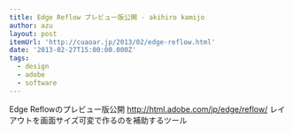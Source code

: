 ```yaml
---
title: Edge Reflow プレビュー版公開 - akihiro kamijo
author: azu
layout: post
itemUrl: 'http://cuaoar.jp/2013/02/edge-reflow.html'
date: '2013-02-27T15:00:00.000Z'
tags:
  - design
  - adobe
  - software
---
```

Edge Reflowのプレビュー版公開
http://html.adobe.com/jp/edge/reflow/
レイアウトを画面サイズ可変で作るのを補助するツール
